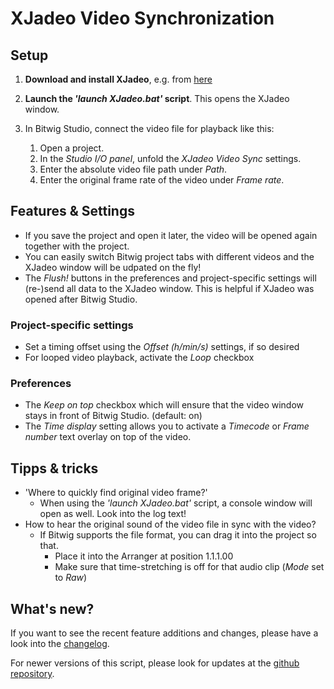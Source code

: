 # XJadeo Video Synchronization

## Setup

1. **Download and install XJadeo**, e.g. from [here](https://xjadeo.sourceforge.net/download.html)
1. **Launch the *'launch XJadeo.bat'* script**. This opens the XJadeo window.
1. In Bitwig Studio, connect the video file for playback like this:

    1. Open a project.
    1. In the *Studio I/O panel*, unfold the *XJadeo Video Sync* settings.
    1. Enter the absolute video file path under *Path*.
    1. Enter the original frame rate of the video under *Frame rate*.

## Features & Settings
- If you save the project and open it later, the video will be opened again together with the project.
- You can easily switch Bitwig project tabs with different videos and the XJadeo window will be udpated on the fly!
- The *Flush!* buttons in the preferences and project-specific settings will (re-)send all data to the XJadeo window. This is helpful if XJadeo was opened after Bitwig Studio.

### Project-specific settings
  - Set a timing offset using the *Offset (h/min/s)* settings, if so desired
  - For looped video playback, activate the *Loop* checkbox

### Preferences
  - The *Keep on top* checkbox which will ensure that the video window stays in front of Bitwig Studio. (default: on)
  - The *Time display* setting allows you to activate a *Timecode* or *Frame number* text overlay on top of the video.

## Tipps & tricks

- 'Where to quickly find original video frame?'
  - When using the *'launch XJadeo.bat'* script, a console window will open as well. Look into the log text!
- How to hear the original sound of the video file in sync with the video?
  - If Bitwig supports the file format, you can drag it into the project so that.
    - Place it into the Arranger at position 1.1.1.00
    - Make sure that time-stretching is off for that audio clip (*Mode* set to *Raw*)

## What's new?

If you want to see the recent feature additions and changes, please have a look into the [changelog](./doc/changelog.html).

For newer versions of this script, please look for updates at the [github repository](https://github.com/Trinitou/xjadeo_video_sync_for_bitwig/releases).
